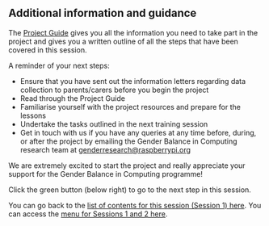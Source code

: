 ## Additional information and guidance

The [Project Guide]() gives you all the information you need to take part in the project and gives you a written outline of all the steps that have been covered in this session. 

A reminder of your next steps:
+ Ensure that you have sent out the information letters regarding data collection to parents/carers before you begin the project
+ Read through the Project Guide
+ Familiarise yourself with the project resources and prepare for the lessons
+ Undertake the tasks outlined in the next training session
+ Get in touch with us if you have any queries at any time before, during, or after the project by emailing the Gender Balance in Computing research team at [genderresearch@raspberrypi.org](mailto:genderresearch@raspberrypi.org)

We are extremely excited to start the project and really appreciate your support for the Gender Balance in Computing programme!

Click the green button (below right) to go to the next step in this session.

You can go back to the [list of contents for this session (Session 1) here](https://projects.raspberrypi.org/en/projects/gbic-peer-instruction-1).
You can access the [menu for Sessions 1 and 2 here](https://projects.raspberrypi.org/en/pathways/gbic-peer-instruction-training).
